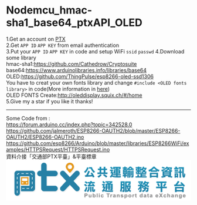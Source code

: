 # Nodemcu_hmac-sha1_base64_ptxAPI_OLED
1.Get an account on [PTX](https://ptx.transportdata.tw/PTX/)  
2.Get `APP ID` `APP KEY` from email authentication  
3.Put your `APP ID` `APP KEY` in code and setup WiFi `ssid` `passwd` 
4.Download some library  
  hmac-sha1:https://github.com/Cathedrow/Cryptosuite  
  base64:https://www.arduinolibraries.info/libraries/base64  
  OLED:https://github.com/ThingPulse/esp8266-oled-ssd1306  
  You have to creat your own fonts library and change `#include <OLED fonts library>` in code(More information in [here](https://github.com/ThingPulse/esp8266-oled-ssd1306))  
    OLED FONTS Create:http://oleddisplay.squix.ch/#/home  
5.Give my a star if you like it thanks!  
***
Some Code from :  
https://forum.arduino.cc/index.php?topic=342528.0  
https://github.com/jalmeroth/ESP8266-OAUTH2/blob/master/ESP8266-OAUTH2/ESP8266-OAUTH2.ino  
https://github.com/esp8266/Arduino/blob/master/libraries/ESP8266WiFi/examples/HTTPSRequest/HTTPSRequest.ino  
資料介接「交通部PTX平臺」&平臺標章![PTX LOGO](https://github.com/kenwang92/Nodemcu_hmac-sha1_base64_ptxAPI/blob/master/PTX_LOGO.png)
